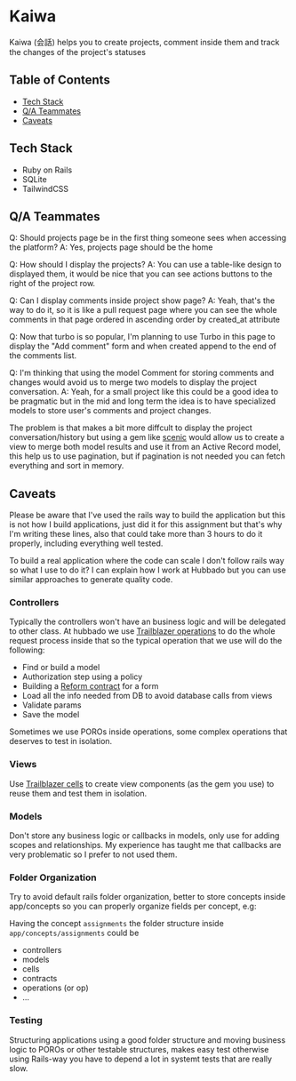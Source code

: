 # Kaiwa

Kaiwa (会話) helps you to create projects, comment inside them and track the changes of the
project's statuses

## Table of Contents

- [Tech Stack](#tech-stack)
- [Q/A Teammates](#qa-teammates)
- [Caveats](#caveats)

## Tech Stack

- Ruby on Rails
- SQLite
- TailwindCSS

## Q/A Teammates

Q: Should projects page be in the first thing someone sees when accessing the platform?
A: Yes, projects page should be the home

Q: How should I display the projects?
A: You can use a table-like design to displayed them, it would be nice that you can see actions
   buttons to the right of the project row.

Q: Can I display comments inside project show page?
A: Yeah, that's the way to do it, so it is like a pull request page where you can see the whole comments
   in that page ordered in ascending order by created_at attribute

Q: Now that turbo is so popular, I'm planning to use Turbo in this page to display the "Add comment" form
   and when created append to the end of the comments list.

Q: I'm thinking that using the model Comment for storing comments and changes would avoid us to merge
   two models to display the project conversation.
A: Yeah, for a small project like this could be a good idea to be pragmatic but in the mid and long term
   the idea is to have specialized models to store user's comments and project changes.
   
   The problem is that makes a bit more diffcult to display the project conversation/history
   but using a gem like [scenic](https://github.com/scenic-views/scenic) would allow us to create a view to merge both model results
   and use it from an Active Record model, this help us to use pagination, but if pagination is not needed
   you can fetch everything and sort in memory.

## Caveats

Please be aware that I've used the rails way to build the application but this is not how 
I build applications, just did it for this assignment but that's why I'm writing these lines, also
that could take more than 3 hours to do it properly, including everything well tested.

To build a real application where the code can scale I don't follow rails way so what I use to do it?
I can explain how I work at Hubbado but you can use similar approaches to generate quality code.

### Controllers
Typically the controllers won't have an business logic and will be delegated to other class.
At hubbado we use [Trailblazer operations](https://trailblazer.to/2.1/docs/operation/) to do the whole request process inside that so the typical
operation that we use will do the following:
- Find or build a model
- Authorization step using a policy
- Building a [Reform contract](https://trailblazer.to/2.1/docs/reform/) for a form
- Load all the info needed from DB to avoid database calls from views
- Validate params
- Save the model

Sometimes we use POROs inside operations, some complex operations that deserves to test in isolation.

### Views
Use [Trailblazer cells](https://trailblazer.to/2.1/docs/cells/) to create view components (as the gem you use) to reuse them and test
them in isolation.

### Models
Don't store any business logic or callbacks in models, only use for adding scopes and relationships.
My experience has taught me that callbacks are very problematic so I prefer to not used them.

### Folder Organization
Try to avoid default rails folder organization, better to store concepts inside app/concepts so 
you can properly organize fields per concept, e.g:

Having the concept `assignments` the folder structure inside `app/concepts/assignments` could be
- controllers
- models
- cells
- contracts
- operations (or op)
- ...

### Testing
Structuring applications using a good folder structure and moving business logic to POROs or other
testable structures, makes easy test otherwise using Rails-way you have to depend a lot in systemt tests
that are really slow.

